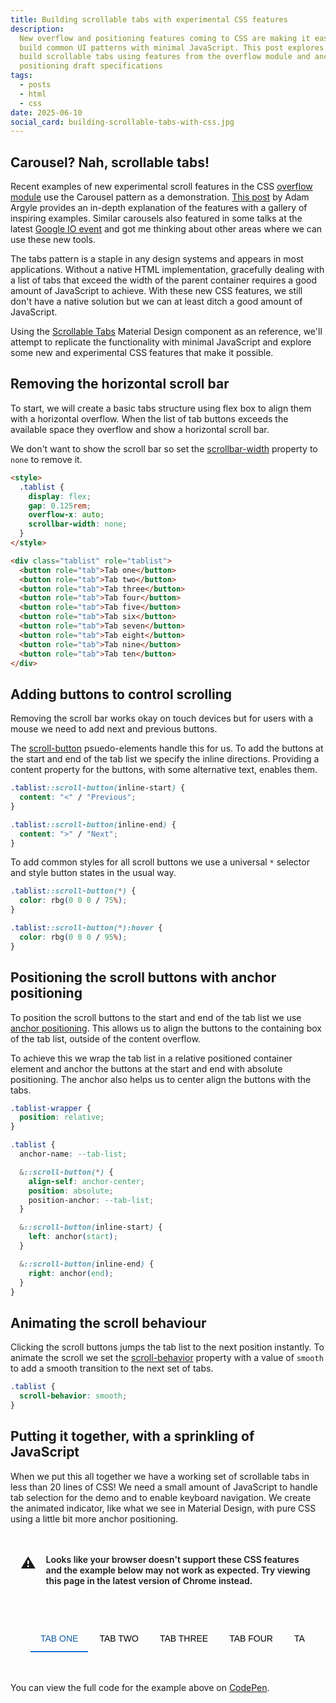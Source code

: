 ```yaml
---
title: Building scrollable tabs with experimental CSS features
description:
  New overflow and positioning features coming to CSS are making it easier to
  build common UI patterns with minimal JavaScript. This post explores how to
  build scrollable tabs using features from the overflow module and anchor
  positioning draft specifications
tags:
  - posts
  - html
  - css
date: 2025-06-10
social_card: building-scrollable-tabs-with-css.jpg
---
```


## Carousel? Nah, scrollable tabs!

Recent examples of new experimental scroll features in the CSS [overflow
module][overflow-module] use the Carousel pattern as a demonstration. [This
post][carousel-article] by Adam Argyle provides an in-depth explanation of the
features with a gallery of inspiring examples. Similar carousels also featured
in some talks at the latest [Google IO event][google-io] and got me thinking
about other areas where we can use these new tools.

The tabs pattern is a staple in any design systems and appears in most
applications. Without a native HTML implementation, gracefully dealing with a
list of tabs that exceed the width of the parent container requires a good
amount of JavaScript to achieve. With these new CSS features, we still don't
have a native solution but we can at least ditch a good amount of JavaScript.

Using the [Scrollable Tabs][scrollable-tabs] Material Design component as an
reference, we'll attempt to replicate the functionality with minimal JavaScript
and explore some new and experimental CSS features that make it possible.

## Removing the horizontal scroll bar

To start, we will create a basic tabs structure using flex box to align them
with a horizontal overflow. When the list of tab buttons exceeds the available
space they overflow and show a horizontal scroll bar.

We don't want to show the scroll bar so set the
[scrollbar-width][scrollbar-width] property to `none` to remove it.

```html
<style>
  .tablist {
    display: flex;
    gap: 0.125rem;
    overflow-x: auto;
    scrollbar-width: none;
  }
</style>

<div class="tablist" role="tablist">
  <button role="tab">Tab one</button>
  <button role="tab">Tab two</button>
  <button role="tab">Tab three</button>
  <button role="tab">Tab four</button>
  <button role="tab">Tab five</button>
  <button role="tab">Tab six</button>
  <button role="tab">Tab seven</button>
  <button role="tab">Tab eight</button>
  <button role="tab">Tab nine</button>
  <button role="tab">Tab ten</button>
</div>
```

## Adding buttons to control scrolling

Removing the scroll bar works okay on touch devices but for users with a mouse
we need to add next and previous buttons.

The [scroll-button][scroll-button] psuedo-elements handle this for us. To add
the buttons at the start and end of the tab list we specify the inline
directions. Providing a content property for the buttons, with some alternative
text, enables them.

```css
.tablist::scroll-button(inline-start) {
  content: "<" / "Previous";
}

.tablist::scroll-button(inline-end) {
  content: ">" / "Next";
}
```

To add common styles for all scroll buttons we use a universal `*` selector and
style button states in the usual way.

```css
.tablist::scroll-button(*) {
  color: rbg(0 0 0 / 75%);
}

.tablist::scroll-button(*):hover {
  color: rbg(0 0 0 / 95%);
}
```

## Positioning the scroll buttons with anchor positioning

To position the scroll buttons to the start and end of the tab list we use
[anchor positioning][anchor-positioning]. This allows us to align the buttons to
the containing box of the tab list, outside of the content overflow.

To achieve this we wrap the tab list in a relative positioned container element
and anchor the buttons at the start and end with absolute positioning. The
anchor also helps us to center align the buttons with the tabs.

```css
.tablist-wrapper {
  position: relative;
}

.tablist {
  anchor-name: --tab-list;

  &::scroll-button(*) {
    align-self: anchor-center;
    position: absolute;
    position-anchor: --tab-list;
  }

  &::scroll-button(inline-start) {
    left: anchor(start);
  }

  &::scroll-button(inline-end) {
    right: anchor(end);
  }
}
```

## Animating the scroll behaviour

Clicking the scroll buttons jumps the tab list to the next position instantly.
To animate the scroll we set the [scroll-behavior][scroll-behavior] property
with a value of `smooth` to add a smooth transition to the next set of tabs.

```css
.tablist {
  scroll-behavior: smooth;
}
```

## Putting it together, with a sprinkling of JavaScript

When we put this all together we have a working set of scrollable tabs in less
than 20 lines of CSS! We need a small amount of JavaScript to handle tab
selection for the demo and to enable keyboard navigation. We create the animated
indicator, like what we see in Material Design, with pure CSS using a little bit
more anchor positioning.

<style>
.tablist-wrapper {
  margin: 3rem auto;
  max-width: 600px;
  overflow: hidden;
  padding: 0 2rem;
  position: relative;
}

.tablist {
  anchor-name: --tab-list;
  background: var(--color-bg-secondary);
  display: flex;
  gap: 0.125rem;
  overflow-x: auto;
  scrollbar-width: none;
  scroll-behavior: smooth;

  &::scroll-button(*) {
    align-self: anchor-center;
    background: var(--color-bg-secondary);
    border: none;
    border-bottom: 2px solid var(--color-bg-secondary);
    cursor: pointer;
    font-size: 1rem;
    line-height: 1;
    padding: 0.75rem 0.5rem;
    position: absolute;
    position-anchor: --tab-list;
    width: 2rem;
    z-index: 2;
  }

  &::scroll-button(inline-start) {
    content: "<" / "Previous";
    left: calc(anchor(start) - 2rem);
  }

  &::scroll-button(inline-end) {
    content: ">" / "Next";
    right: calc(anchor(end) - 2rem);
  }
}

.tab {
  background: transparent;
  border: none;
  border-bottom: 2px solid transparent;
  cursor: pointer;
  font-size: 0.875rem;
  font-weight: 500;
  padding: 0.75rem 1rem;
  text-transform: uppercase;
  white-space: nowrap;

  &[aria-selected="true"] {
    color: light-dark(rgb(18, 92, 165), rgb(144, 202, 249));
    anchor-name: --selected-tab;
  }
}

.indicator {
  position: absolute;
  position-anchor: --selected-tab;
  left: anchor(start);
  right: anchor(end);
  bottom: anchor(bottom);
  height: 2px;
  background: light-dark(rgb(25, 118, 210), rgb(144, 202, 249));
  transition: left 0.3s ease-in-out, right 0.3s ease-in-out;
  z-index: 1;
}

.notice {
  background: var(--color-bg-secondary);
  display: flex;
  gap: 1rem;
  font-weight: 600;
  margin: 2rem auto;
  padding: 1rem;

  &:before {
    content: "⚠️";
    display: block;
    font-size: 1.5rem;
  }
}

@supports selector(::scroll-button(*)) {
  .notice {
    display: none;
  }
}
</style>

<div class="notice">
    Looks like your browser doesn't support these CSS features and the example below may not work as expected.
    Try viewing this page in the latest version of Chrome instead.
</div>
<div class="tablist-wrapper">
  <div class="tablist" role="tablist">
    <button class="tab" role="tab" aria-selected="true" tab-index="0">Tab one</button>
    <button class="tab" role="tab" aria-selected="false" tabindex="-1">Tab two</button>
    <button class="tab" role="tab" aria-selected="false" tabindex="-1">Tab three</button>
    <button class="tab" role="tab" aria-selected="false" tabindex="-1">Tab four</button>
    <button class="tab" role="tab" aria-selected="false" tabindex="-1">Tab five</button>
    <button class="tab" role="tab" aria-selected="false" tabindex="-1">Tab six</button>
    <button class="tab" role="tab" aria-selected="false" tabindex="-1">Tab seven</button>
    <button class="tab" role="tab" aria-selected="false" tabindex="-1">Tab eight</button>
    <button class="tab" role="tab" aria-selected="false" tabindex="-1">Tab nine</button>
    <button class="tab" role="tab" aria-selected="false" tabindex="-1">Tab ten</button>
    <button class="tab" role="tab" aria-selected="false" tabindex="-1">Tab eleven</button>
    <button class="tab" role="tab" aria-selected="false" tabindex="-1">Tab twelve</button>
    <button class="tab" role="tab" aria-selected="false" tabindex="-1">Tab thirteen</button>
    <button class="tab" role="tab" aria-selected="false" tabindex="-1">Tab fourteen</button>
    <button class="tab" role="tab" aria-selected="false" tabindex="-1">Tab fifteen</button>
    <button class="tab" role="tab" aria-selected="false" tabindex="-1">Tab sixteen</button>
    <button class="tab" role="tab" aria-selected="false" tabindex="-1">Tab seventeen</button>
    <button class="tab" role="tab" aria-selected="false" tabindex="-1">Tab eighteen</button>
    <button class="tab" role="tab" aria-selected="false" tabindex="-1">Tab nineteen</button>
    <button class="tab" role="tab" aria-selected="false" tabindex="-1">Tab twenty</button>
  </div>
  <div class="indicator"></div>
</div>

<script>
document.addEventListener('DOMContentLoaded', () => {
  const tabList = document.querySelector('.tablist');
  const tabs = document.querySelectorAll('.tab');

  tabList.addEventListener('click', (e) => {
    const targetTab = e.target.closest('[role="tab"]');
    if (!targetTab) return; // Ignore clicks outside tabs

    // Activate the clicked tab
    activateTab(targetTab);
  });

  // Add keyboard navigation
  tabList.addEventListener('keydown', (e) => {
    const targetTab = e.target;
    const previousTab = targetTab.previousElementSibling;
    const nextTab = targetTab.nextElementSibling;
    const firstTab = tabs[0];
    const lastTab = tabs[tabs.length - 1];

    // Only handle key events if a tab triggered them
    if (targetTab.getAttribute('role') !== 'tab') return;

    switch (e.key) {
      case 'ArrowLeft':
        e.preventDefault();
        if (previousTab && previousTab.getAttribute('role') === 'tab') {
          activateTab(previousTab);
        } else {
          activateTab(lastTab); // Cycle to end
        }
        break;
      case 'ArrowRight':
        e.preventDefault();
        if (nextTab && nextTab.getAttribute('role') === 'tab') {
          activateTab(nextTab);
        } else {
          activateTab(firstTab); // Cycle to beginning
        }
        break;
      case 'Home':
        e.preventDefault();
        activateTab(firstTab);
        break;
      case 'End':
        e.preventDefault();
        activateTab(lastTab);
        break;
    }
  });

  function activateTab(tab) {
    // Deactivate all tabs
    tabs.forEach(t => {
      t.setAttribute('aria-selected', 'false');
      t.setAttribute('tabindex', '-1');
    });

    // Activate the current tab
    tab.setAttribute('aria-selected', 'true');
    tab.setAttribute('tabindex', '0');
    tab.focus();
  }
});
</script>

You can view the full code for the example above on [CodePen][codepen].

[overflow-module]: https://drafts.csswg.org/css-overflow-5/
[carousel-article]: https://developer.chrome.com/blog/carousels-with-css
[google-io]: https://youtu.be/GSVe6zguiao?si=15-ZnNVwETe4gkra&t=20
[scrollable-tabs]: https://youtu.be/GSVe6zguiao?si=15-ZnNVwETe4gkra&t=20
[scrollbar-width]:
  https://developer.mozilla.org/en-US/docs/Web/CSS/scrollbar-width
[scroll-button]:
  https://developer.mozilla.org/en-US/docs/Web/CSS/::scroll-button
[scroll-behavior]:
  https://developer.mozilla.org/en-US/docs/Web/CSS/scroll-behavior
[anchor-positioning]:
  https://developer.mozilla.org/en-US/docs/Web/CSS/CSS_anchor_positioning
[codepen]: https://codepen.io/p-m-p/pen/ogXBvBO
